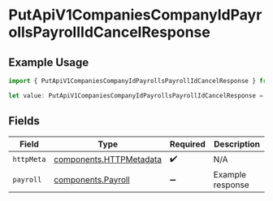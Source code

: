 # PutApiV1CompaniesCompanyIdPayrollsPayrollIdCancelResponse

## Example Usage

```typescript
import { PutApiV1CompaniesCompanyIdPayrollsPayrollIdCancelResponse } from "@gusto/embedded-api/models/operations/putapiv1companiescompanyidpayrollspayrollidcancel.js";

let value: PutApiV1CompaniesCompanyIdPayrollsPayrollIdCancelResponse = {};
```

## Fields

| Field                                                              | Type                                                               | Required                                                           | Description                                                        |
| ------------------------------------------------------------------ | ------------------------------------------------------------------ | ------------------------------------------------------------------ | ------------------------------------------------------------------ |
| `httpMeta`                                                         | [components.HTTPMetadata](../../models/components/httpmetadata.md) | :heavy_check_mark:                                                 | N/A                                                                |
| `payroll`                                                          | [components.Payroll](../../models/components/payroll.md)           | :heavy_minus_sign:                                                 | Example response                                                   |